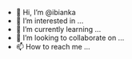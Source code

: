 - 👋 Hi, I’m @ibianka
- 👀 I’m interested in ...
- 🌱 I’m currently learning ...
- 💞️ I’m looking to collaborate on ...
- 📫 How to reach me ...

<!---
ibianka/ibianka is a ✨ special ✨ repository because its `README.md` (this file) appears on your GitHub profile.
You can click the Preview link to take a look at your changes.
--->
